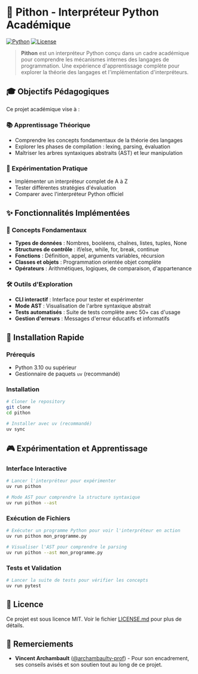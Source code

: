 # 🐍 Pithon - Interpréteur Python Académique

[![Python](https://img.shields.io/badge/Python-3.10+-blue.svg)](https://www.python.org/downloads/)
[![License](https://img.shields.io/badge/License-MIT-green.svg)](LICENSE.md)

> **Pithon** est un interpréteur Python conçu dans un cadre académique pour comprendre les mécanismes internes des langages de programmation. Une expérience d'apprentissage complète pour explorer la théorie des langages et l'implémentation d'interpréteurs.

## 🎓 Objectifs Pédagogiques

Ce projet académique vise à :

### 📚 **Apprentissage Théorique**
- Comprendre les concepts fondamentaux de la théorie des langages
- Explorer les phases de compilation : lexing, parsing, évaluation
- Maîtriser les arbres syntaxiques abstraits (AST) et leur manipulation

### 🔬 **Expérimentation Pratique**
- Implémenter un interpréteur complet de A à Z
- Tester différentes stratégies d'évaluation
- Comparer avec l'interpréteur Python officiel

## ✨ Fonctionnalités Implémentées

### 🧠 **Concepts Fondamentaux**
- **Types de données** : Nombres, booléens, chaînes, listes, tuples, None
- **Structures de contrôle** : if/else, while, for, break, continue
- **Fonctions** : Définition, appel, arguments variables, récursion
- **Classes et objets** : Programmation orientée objet complète
- **Opérateurs** : Arithmétiques, logiques, de comparaison, d'appartenance

### 🛠️ **Outils d'Exploration**
- **CLI interactif** : Interface pour tester et expérimenter
- **Mode AST** : Visualisation de l'arbre syntaxique abstrait
- **Tests automatisés** : Suite de tests complète avec 50+ cas d'usage
- **Gestion d'erreurs** : Messages d'erreur éducatifs et informatifs

## 🚀 Installation Rapide

### Prérequis
- Python 3.10 ou supérieur
- Gestionnaire de paquets `uv` (recommandé)

### Installation
```bash
# Cloner le repository
git clone 
cd pithon

# Installer avec uv (recommandé)
uv sync

```

## 🎮 Expérimentation et Apprentissage

### Interface Interactive
```bash
# Lancer l'interpréteur pour expérimenter
uv run pithon

# Mode AST pour comprendre la structure syntaxique
uv run pithon --ast
```

### Exécution de Fichiers
```bash
# Exécuter un programme Python pour voir l'interpréteur en action
uv run pithon mon_programme.py

# Visualiser l'AST pour comprendre le parsing
uv run pithon --ast mon_programme.py
```

### Tests et Validation
```bash
# Lancer la suite de tests pour vérifier les concepts
uv run pytest
```

## 📄 Licence

Ce projet est sous licence MIT. Voir le fichier [LICENSE.md](LICENSE.md) pour plus de détails.

## 🙏 Remerciements

- **Vincent Archambault** ([@archambaultv-prof](https://github.com/archambaultv-prof)) - Pour son encadrement, ses conseils avisés et son soutien tout au long de ce projet.